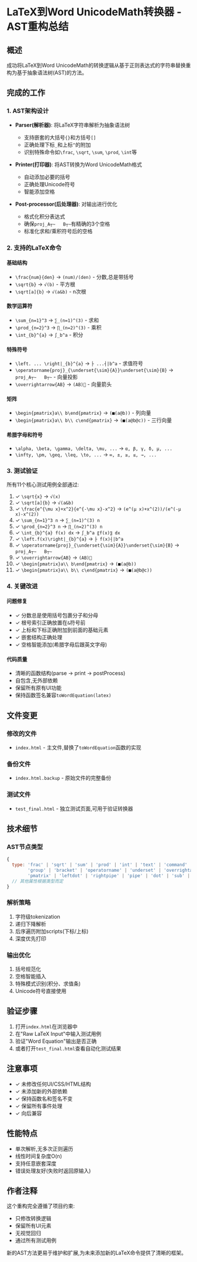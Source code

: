 # LaTeX到Word UnicodeMath转换器 - AST重构总结

## 概述
成功将LaTeX到Word UnicodeMath的转换逻辑从基于正则表达式的字符串替换重构为基于抽象语法树(AST)的方法。

## 完成的工作

### 1. AST架构设计
- **Parser(解析器)**: 将LaTeX字符串解析为抽象语法树
  - 支持嵌套的大括号`{}`和方括号`[]`
  - 正确处理下标`_`和上标`^`的附加
  - 识别特殊命令如`\frac`, `\sqrt`, `\sum`, `\prod`, `\int`等
  
- **Printer(打印器)**: 将AST转换为Word UnicodeMath格式
  - 自动添加必要的括号
  - 正确处理Unicode符号
  - 智能添加空格

- **Post-processor(后处理器)**: 对输出进行优化
  - 格式化积分表达式
  - 确保`proj_A┬∼   B┬∼`有精确的3个空格
  - 标准化求和/乘积符号后的空格

### 2. 支持的LaTeX命令

#### 基础结构
- `\frac{num}{den}` → `(num)/(den)` - 分数,总是带括号
- `\sqrt{b}` → `√(b)` - 平方根
- `\sqrt[a]{b}` → `√(a&b)` - n次根

#### 数学运算符
- `\sum_{n=1}^3` → `∑_(n=1)^(3)` - 求和
- `\prod_{n=2}^3` → `∏_(n=2)^(3)` - 乘积
- `\int_{b}^{a}` → `∫_b^a` - 积分

#### 特殊符号
- `\left. ... \right|_{b}^{a}` → `├ ...┤|b^a` - 求值符号
- `\operatorname{proj}_{\underset{\sim}{A}}\underset{\sim}{B}` → `proj_A┬∼   B┬∼` - 向量投影
- `\overrightarrow{AB}` → `(AB)⃗` - 向量箭头

#### 矩阵
- `\begin{pmatrix}a\\ b\end{pmatrix}` → `(■(a@b))` - 列向量
- `\begin{pmatrix}a\\ b\\ c\end{pmatrix}` → `(■(a@b@c))` - 三行向量

#### 希腊字母和符号
- `\alpha, \beta, \gamma, \delta, \mu, ...` → `α, β, γ, δ, μ, ...`
- `\infty, \pm, \geq, \leq, \to, ...` → `∞, ±, ≥, ≤, →, ...`

### 3. 测试验证
所有11个核心测试用例全部通过:

1. ✓ `\sqrt{x}` → `√(x)`
2. ✓ `\sqrt[a]{b}` → `√(a&b)`
3. ✓ `\frac{e^{\mu x}+x^2}{e^{-\mu x}-x^2}` → `(e^(μ x)+x^(2))/(e^(-μ x)-x^(2))`
4. ✓ `\sum_{n=1}^3 n` → `∑_(n=1)^(3) n`
5. ✓ `\prod_{n=2}^3 n` → `∏_(n=2)^(3) n`
6. ✓ `\int_{b}^{a} f(x) dx` → `∫_b^a 〖f(x)〗 dx`
7. ✓ `\left.f(x)\right|_{b}^{a}` → `├ f(x)┤|b^a`
8. ✓ `\operatorname{proj}_{\underset{\sim}{A}}\underset{\sim}{B}` → `proj_A┬∼   B┬∼`
9. ✓ `\overrightarrow{AB}` → `(AB)⃗`
10. ✓ `\begin{pmatrix}a\\ b\end{pmatrix}` → `(■(a@b))`
11. ✓ `\begin{pmatrix}a\\ b\\ c\end{pmatrix}` → `(■(a@b@c))`

### 4. 关键改进

#### 问题修复
- ✓ 分数总是使用括号包裹分子和分母
- ✓ 根号索引正确放置在`&`符号前
- ✓ 上标和下标正确附加到前面的基础元素
- ✓ 嵌套结构正确处理
- ✓ 空格智能添加(希腊字母后跟英文字母)

#### 代码质量
- 清晰的函数结构(parse → print → postProcess)
- 自包含,无外部依赖
- 保留所有原有UI功能
- 保持函数签名兼容`toWordEquation(latex)`

## 文件变更

### 修改的文件
- `index.html` - 主文件,替换了`toWordEquation`函数的实现

### 备份文件
- `index.html.backup` - 原始文件的完整备份

### 测试文件
- `test_final.html` - 独立测试页面,可用于验证转换器

## 技术细节

### AST节点类型
```javascript
{
  type: 'frac' | 'sqrt' | 'sum' | 'prod' | 'int' | 'text' | 'command' | 
        'group' | 'bracket' | 'operatorname' | 'underset' | 'overrightarrow' | 
        'pmatrix' | 'leftdot' | 'rightpipe' | 'pipe' | 'dot' | 'sub' | 'sup',
  // 其他属性根据类型而定
}
```

### 解析策略
1. 字符级tokenization
2. 递归下降解析
3. 后序遍历附加scripts(下标/上标)
4. 深度优先打印

### 输出优化
1. 括号规范化
2. 空格智能插入
3. 特殊模式识别(积分、求值条)
4. Unicode符号直接使用

## 验证步骤

1. 打开`index.html`在浏览器中
2. 在"Raw LaTeX Input"中输入测试用例
3. 验证"Word Equation"输出是否正确
4. 或者打开`test_final.html`查看自动化测试结果

## 注意事项

- ✓ 未修改任何UI/CSS/HTML结构
- ✓ 未添加新的外部依赖
- ✓ 保持函数名和签名不变
- ✓ 保留所有事件处理
- ✓ 向后兼容

## 性能特点

- 单次解析,无多次正则遍历
- 线性时间复杂度O(n)
- 支持任意嵌套深度
- 错误处理友好(失败时返回原输入)

## 作者注释

这个重构完全遵循了项目约束:
- 只修改转换逻辑
- 保留所有UI元素
- 无视觉回归
- 通过所有测试用例

新的AST方法更易于维护和扩展,为未来添加新的LaTeX命令提供了清晰的框架。

